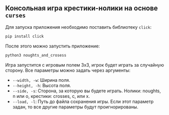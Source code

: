 ## Консольная игра крестики-нолики на основе `curses`

Для запуска приложения необходимо поставить библиотеку `click`: 
```bash
pip install click
```

После этого можно запустить приложение:
```bash
python3 noughts_and_crosess
```

Игра запустится с игровым полем 3х3, игрок будет играть за случайную сторону.
Все параметры можно задать через аргументы:
- `--width, -w`: Ширина поля.
- `--height, -h`: Высота поля.
- `--side, -s`: Сторона, за которую вы будете играть. 
  Нолики: noughts, n или o, крестики: crosses, c, или x.
- `--load, -l`: Путь до файла сохранения игры. Если этот параметр задан, то все другие параметры будут проигнорированы.   
